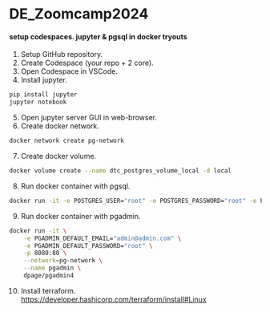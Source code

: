 # DE_Zoomcamp2024

#### setup codespaces. jupyter & pgsql in docker tryouts
1. Setup GitHub repository.
2. Create Codespace (your repo + 2 core).
3. Open Codespace in VSCode.
4. Install jupyter.
```bash
pip install jupyter
jupyter notebook
```
5. Open jupyter server GUI in web-browser.
6. Create docker network.
```bash
docker network create pg-network
```
7. Create docker volume.
```bash
docker volume create --name dtc_postgres_volume_local -d local
```
8. Run docker container with pgsql.
```bash
docker run -it -e POSTGRES_USER="root" -e POSTGRES_PASSWORD="root" -e POSTGRES_DB="ny_taxi" -v dtc_postgres_volume_local:/var/lib/postgresql/data -p 5432:5432 --network=pg-network --name pg-database postgres:13
```
9. Run docker container with pgadmin.
```bash
docker run -it \
    -e PGADMIN_DEFAULT_EMAIL="admin@admin.com" \
    -e PGADMIN_DEFAULT_PASSWORD="root" \
    -p 8080:80 \
    --network=pg-network \
    --name pgadmin \
    dpage/pgadmin4
```
10. Install terraform. https://developer.hashicorp.com/terraform/install#Linux
